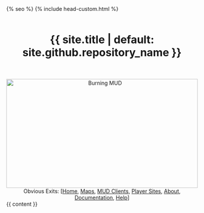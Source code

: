 <!doctype html>
<html lang="{{ site.lang | default: "en-US" }}">
  <head>
    <meta charset="utf-8">
    <meta http-equiv="X-UA-Compatible" content="IE=edge">
    <style>
      body {
        overflow-y: auto;
      }
      img {
        max-width: 1000px;
        max-height: 288px;
        width: 100%;
        height: 100%;
      }
    </style>
{% seo %}
    <link rel="stylesheet" href="{{ '/assets/css/style.css?v=' | append: site.github.build_revision | relative_url }}">
    <script src="https://code.jquery.com/jquery-1.12.4.min.js" integrity="sha256-ZosEbRLbNQzLpnKIkEdrPv7lOy9C27hHQ+Xp8a4MxAQ=" crossorigin="anonymous"></script>
    <script src="{{ '/assets/js/respond.js' | relative_url }}"></script>
    <!--[if lt IE 9]>
      <script src="//html5shiv.googlecode.com/svn/trunk/html5.js"></script>
    <![endif]-->
    <!--[if lt IE 8]>
    <link rel="stylesheet" href="{{ '/assets/css/ie.css' | relative_url }}">
    <![endif]-->
    <meta name="viewport" content="width=device-width, initial-scale=1, user-scalable=no">
    {% include head-custom.html %}
  </head>
  <body>
      <div id="header">
        <div style="text-align: center;">
        <br />
        <h1>{{ site.title | default: site.github.repository_name }}</h1>
        <br />
        <br />
        <center><img src="{{ site.baseurl }} {% link /images/burning.jpg %} " alt="Burning MUD"></center>
        Obvious Exits: [<a href="/">Home</a>, <a href="/maps">Maps</a>, <a href="/mud_clients">MUD Clients</a>, <a href="/player_sites">Player Sites</a>, <a href="/about">About</a>, <a href="/documentation">Documentation</a>, <a href="/help">Help</a>]
      </div><!-- end header -->
    <div class="wrapper">
      <section>
          {{ content }}
      </section>
    </div>
  </body>
</html>
